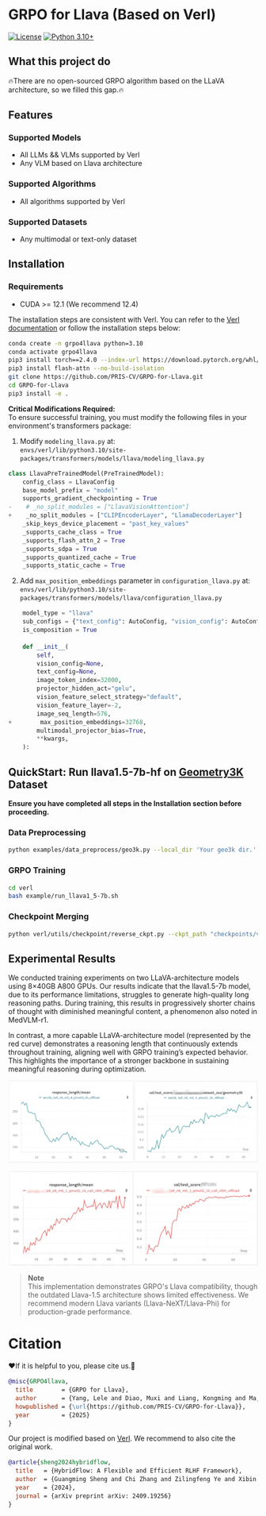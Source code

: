 # GRPO for Llava (Based on Verl)

[![License](https://img.shields.io/badge/License-Apache_2.0-blue.svg)](https://opensource.org/licenses/Apache-2.0)
[![Python 3.10+](https://img.shields.io/badge/python-3.10+-blue.svg)](https://www.python.org/downloads/)

## What this project do

🔥There are no open-sourced GRPO algorithm based on the LLaVA architecture, so we filled this gap.🔥


## Features

### Supported Models

- All LLMs && VLMs supported by Verl
- Any VLM based on Llava architecture

### Supported Algorithms

- All algorithms supported by Verl

### Supported Datasets

- Any multimodal or text-only dataset


## Installation

### Requirements

- CUDA >= 12.1 (We recommend 12.4)

The installation steps are consistent with Verl. You can refer to the [Verl documentation](https://verl.readthedocs.io/en/latest/start/install.html) or follow the installation steps below:

```bash
conda create -n grpo4llava python=3.10
conda activate grpo4llava
pip3 install torch==2.4.0 --index-url https://download.pytorch.org/whl/cu124
pip3 install flash-attn --no-build-isolation
git clone https://github.com/PRIS-CV/GRPO-for-Llava.git
cd GRPO-for-Llava
pip3 install -e .
```


**Critical Modifications Required:**  
To ensure successful training, you must modify the following files in your environment's transformers package:

1. Modify `modeling_llava.py` at:  
   `envs/verl/lib/python3.10/site-packages/transformers/models/llava/modeling_llava.py`

```python
class LlavaPreTrainedModel(PreTrainedModel):
    config_class = LlavaConfig
    base_model_prefix = "model"
    supports_gradient_checkpointing = True
-    # _no_split_modules = ["LlavaVisionAttention"]
+    _no_split_modules = ["CLIPEncoderLayer", "LlamaDecoderLayer"]
    _skip_keys_device_placement = "past_key_values"
    _supports_cache_class = True
    _supports_flash_attn_2 = True
    _supports_sdpa = True
    _supports_quantized_cache = True
    _supports_static_cache = True
```

2. Add `max_position_embeddings` parameter in `configuration_llava.py` at:  
   `envs/verl/lib/python3.10/site-packages/transformers/models/llava/configuration_llava.py`

```python
    model_type = "llava"
    sub_configs = {"text_config": AutoConfig, "vision_config": AutoConfig}
    is_composition = True

    def __init__(
        self,
        vision_config=None,
        text_config=None,
        image_token_index=32000,
        projector_hidden_act="gelu",
        vision_feature_select_strategy="default",
        vision_feature_layer=-2,
        image_seq_length=576,
+        max_position_embeddings=32768,
        multimodal_projector_bias=True,
        **kwargs,
    ):
```

## QuickStart: Run llava1.5-7b-hf on [Geometry3K](https://huggingface.co/datasets/hiyouga/geometry3k) Dataset

**Ensure you have completed all steps in the Installation section before proceeding.**

### Data Preprocessing
```bash
python examples/data_preprocess/geo3k.py --local_dir 'Your geo3k dir.'
```


### GRPO Training

```bash
cd verl
bash example/run_llava1_5-7b.sh
```

### Checkpoint Merging

```bash
python verl/utils/checkpoint/reverse_ckpt.py --ckpt_path "checkpoints/verl_grpo_llava_run/geo3k_tp8_n8_mb_4_gmu03_2k_offload" --step 64 --output_path "model_zoo/llava1.5-grpo"
```

## Experimental Results

We conducted training experiments on two LLaVA-architecture models using 8×40GB A800 GPUs. Our results indicate that the llava1.5-7b model, due to its performance limitations, struggles to generate high-quality long reasoning paths. During training, this results in progressively shorter chains of thought with diminished meaningful content, a phenomenon also noted in MedVLM-r1.  

In contrast, a more capable LLaVA-architecture model (represented by the red curve) demonstrates a reasoning length that continuously extends throughout training, aligning well with GRPO training’s expected behavior. This highlights the importance of a stronger backbone in sustaining meaningful reasoning during optimization.  


![llava1.5](assets/llava1.5.png)

![our_llava](assets/our_llava.png)



> **Note**  
> This implementation demonstrates GRPO's Llava compatibility, though the outdated Llava-1.5 architecture shows limited effectiveness. We recommend modern Llava variants (Llava-NeXT/Llava-Phi) for production-grade performance.


# Citation
❤️If it is helpful to you, please cite us.👑

```bibtex
@misc{GRPO4llava,
  title        = {GRPO for Llava},
  author       = {Yang, Lele and Diao, Muxi and Liang, Kongming and Ma, Zhanyu},
  howpublished = {\url{https://github.com/PRIS-CV/GRPO-for-Llava}},
  year         = {2025}
}

```



Our project is modified based on [Verl](https://github.com/volcengine/verl). 
We recommend to also cite the original work.

```bibtex
@article{sheng2024hybridflow,
  title   = {HybridFlow: A Flexible and Efficient RLHF Framework},
  author  = {Guangming Sheng and Chi Zhang and Zilingfeng Ye and Xibin Wu and Wang Zhang and Ru Zhang and Yanghua Peng and Haibin Lin and Chuan Wu},
  year    = {2024},
  journal = {arXiv preprint arXiv: 2409.19256}
}
```

